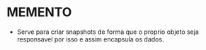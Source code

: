 # MEMENTO
- Serve para criar snapshots de forma que o proprio objeto seja responsavel por isso e assim encapsula
os dados.